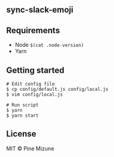 ## sync-slack-emoji

## Requirements

- Node `$(cat .node-version)`
- Yarn

## Getting started

```
# Edit config file
$ cp config/default.js config/local.js
$ vim config/local.js

# Run script
$ yarn
$ yarn start
```

## License

MIT &copy; Pine Mizune
